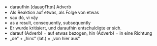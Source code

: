 - daraufhin [daʁaʊ̯fˈhɪn] Adverb
- Als Reaktion auf etwas, als Folge von etwas
- sau đó, vì vậy
- as a result, consequently, subsequently
- Er wurde kritisiert, und daraufhin entschuldigte er sich.
- darauf (Adverb) = auf etwas bezogen, hin (Adverb) = in eine Richtung
- „de“ + „hinc“ (lat.) = „von hier aus“